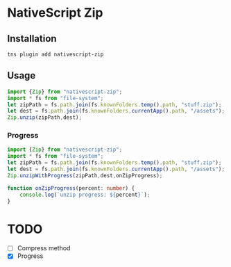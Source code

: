 # NativeScript Zip

## Installation
`tns plugin add nativescript-zip`

## Usage

```ts
import {Zip} from "nativescript-zip";
import * fs from "file-system";
let zipPath = fs.path.join(fs.knownFolders.temp().path, "stuff.zip");
let dest = fs.path.join(fs.knownFolders.currentApp().path, "/assets");
Zip.unzip(zipPath,dest);
```
### Progress
```ts
import {Zip} from "nativescript-zip";
import * fs from "file-system";
let zipPath = fs.path.join(fs.knownFolders.temp().path, "stuff.zip");
let dest = fs.path.join(fs.knownFolders.currentApp().path, "/assets");
Zip.unzipWithProgress(zipPath,dest,onZipProgress);

function onZipProgress(percent: number) {
    console.log(`unzip progress: ${percent}`);
}
```


# TODO
- [ ] Compress method
- [x] Progress
